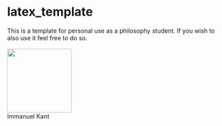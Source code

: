 # latex_template

This is a template for personal use as a philosophy student. If you wish to also use it feel free to do so.
\
\
<img src="https://upload.wikimedia.org/wikipedia/commons/4/43/Immanuel_Kant_%28painted_portrait%29.jpg" width="150">
\
Immanuel Kant
